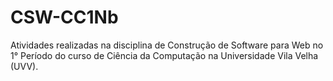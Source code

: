 # CSW-CC1Nb
Atividades realizadas na disciplina de Construção de Software para Web no 1° Período do curso de Ciência da Computação na Universidade Vila Velha (UVV).
